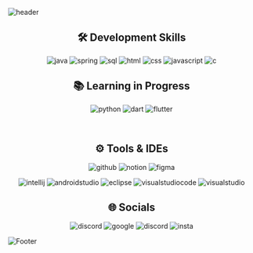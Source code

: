 ![header](https://capsule-render.vercel.app/api?type=waving&color=2F4F4F&height=220&section=header&text=Welcome%20to%20Jihyun's%20GitHub!&fontSize=50&animation=fadeIn&fontColor=FFFFFF)

<div align="center">

## 🛠️ <strong>Development Skills</strong>

![java](https://img.shields.io/badge/Java-ED8B00?style=for-the-badge&logo=openjdk&logoColor=white)
![spring](https://img.shields.io/badge/Spring-6DB33F?style=for-the-badge&logo=spring&logoColor=white)
![sql](https://img.shields.io/badge/MySQL-005C84?style=for-the-badge&logo=mysql&logoColor=white)
![html](https://img.shields.io/badge/HTML5-E34F26?style=for-the-badge&logo=html5&logoColor=white)
![css](https://img.shields.io/badge/CSS3-1572B6?style=for-the-badge&logo=css3&logoColor=white)
![javascript](https://img.shields.io/badge/JavaScript-F7DF1E?style=for-the-badge&logo=JavaScript&logoColor=white)
![c](https://img.shields.io/badge/C-00599C?style=for-the-badge&logo=c&logoColor=white)

## 📚 <strong>Learning in Progress</strong>

![python](https://img.shields.io/badge/Python-14354C?style=for-the-badge&logo=python&logoColor=white)
![dart](https://img.shields.io/badge/Dart-0175C2?style=for-the-badge&logo=dart&logoColor=white)
![flutter](https://img.shields.io/badge/Flutter-02569B?style=for-the-badge&logo=flutter&logoColor=white)

<br>

## ⚙️ <strong>Tools & IDEs</strong>

![github](https://img.shields.io/badge/GitHub-333333?style=for-the-badge&logo=github&logoColor=white)
![notion](https://img.shields.io/badge/Notion-000000?style=for-the-badge&logo=notion&logoColor=white)
![figma](https://img.shields.io/badge/Figma-F24E1E?style=for-the-badge&logo=figma&logoColor=white)

![intellij](https://img.shields.io/badge/IntelliJ_IDEA-000000.svg?style=for-the-badge&logo=intellij-idea&logoColor=white)
![androidstudio](https://img.shields.io/badge/Android_Studio-3DDC84?style=for-the-badge&logo=android-studio&logoColor=white)
![eclipse](https://img.shields.io/badge/Eclipse-2C2255?style=for-the-badge&logo=eclipse&logoColor=white)
![visualstudiocode](https://img.shields.io/badge/Visual_Studio_Code-0078D4?style=for-the-badge&logo=visual-studio-code&logoColor=white)
![visualstudio](https://img.shields.io/badge/Visual_Studio-5C2D91?style=for-the-badge&logo=visual-studio&logoColor=white)

## 🌐 <strong>Socials</strong>

![discord](https://img.shields.io/badge/Naver-03C75A?style=for-the-badge&logo=naver&logoColor=white)
![google](https://img.shields.io/badge/Google-4285F4?logo=google&logoColor=fff&style=for-the-badge)
![discord](https://img.shields.io/badge/Discord-7289DA?style=for-the-badge&logo=discord&logoColor=white)
![insta](https://img.shields.io/badge/Instagram-E4405F?style=for-the-badge&logo=instagram&logoColor=white)

</div>
 
![Footer](https://capsule-render.vercel.app/api?type=waving&color=2F4F4F&height=150&section=footer)

<!--
**zeonzyeon/zeonzyeon** is a ✨ _special_ ✨ repository because its `README.md` (this file) appears on your GitHub profile.

Here are some ideas to get you started:

- 🔭 I’m currently working on ...
- 🌱 I’m currently learning ...
- 👯 I’m looking to collaborate on ...
- 🤔 I’m looking for help with ...
- 💬 Ask me about ...
- 📫 How to reach me: ...
- 😄 Pronouns: ...
- ⚡ Fun fact: ...
-->
